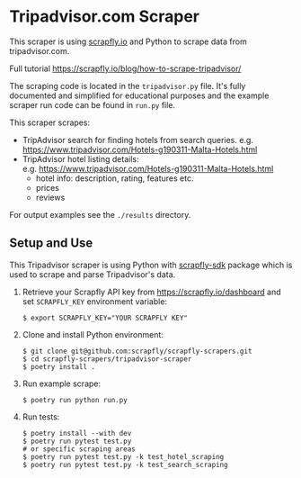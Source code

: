 # Tripadvisor.com Scraper

This scraper is using [scrapfly.io](https://scrapfly.io/) and Python to scrape data from tripadvisor.com. 

Full tutorial <https://scrapfly.io/blog/how-to-scrape-tripadvisor/>

The scraping code is located in the `tripadvisor.py` file. It's fully documented and simplified for educational purposes and the example scraper run code can be found in `run.py` file.

This scraper scrapes:
- TripAdvisor search for finding hotels from search queries.
  e.g. <https://www.tripadvisor.com/Hotels-g190311-Malta-Hotels.html>
- TripAdvisor hotel listing details:  
  e.g. <https://www.tripadvisor.com/Hotels-g190311-Malta-Hotels.html>
    - hotel info: description, rating, features etc.
    - prices
    - reviews

For output examples see the `./results` directory.

## Setup and Use

This Tripadvisor scraper is using Python with [scrapfly-sdk](https://pypi.org/project/scrapfly-sdk/) package which is used to scrape and parse Tripadvisor's data.

1. Retrieve your Scrapfly API key from <https://scrapfly.io/dashboard> and set `SCRAPFLY_KEY` environment variable:
    ```shell
    $ export SCRAPFLY_KEY="YOUR SCRAPFLY KEY"
    ```
2. Clone and install Python environment:
    ```shell
    $ git clone git@github.com:scrapfly/scrapfly-scrapers.git
    $ cd scrapfly-scrapers/tripadvisor-scraper
    $ poetry install .
    ```
3. Run example scrape:
    ```shell
    $ poetry run python run.py
    ```
4. Run tests:
    ```shell
    $ poetry install --with dev
    $ poetry run pytest test.py
    # or specific scraping areas
    $ poetry run pytest test.py -k test_hotel_scraping
    $ poetry run pytest test.py -k test_search_scraping
    ```

